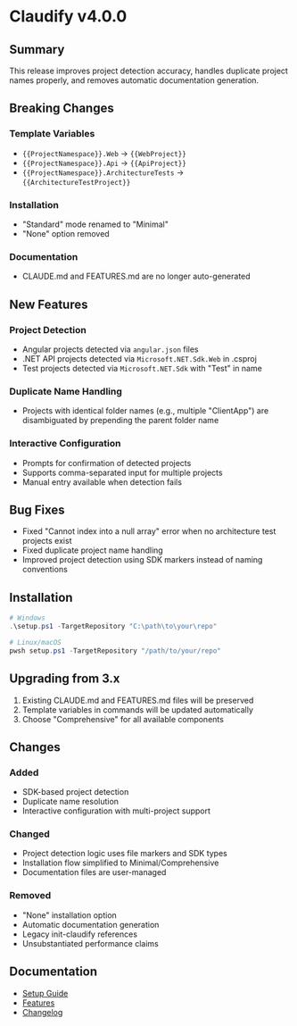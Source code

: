 # Claudify v4.0.0

## Summary

This release improves project detection accuracy, handles duplicate project names properly, and removes automatic documentation generation.

## Breaking Changes

### Template Variables
- `{{ProjectNamespace}}.Web` → `{{WebProject}}`
- `{{ProjectNamespace}}.Api` → `{{ApiProject}}`  
- `{{ProjectNamespace}}.ArchitectureTests` → `{{ArchitectureTestProject}}`

### Installation
- "Standard" mode renamed to "Minimal"
- "None" option removed

### Documentation
- CLAUDE.md and FEATURES.md are no longer auto-generated

## New Features

### Project Detection
- Angular projects detected via `angular.json` files
- .NET API projects detected via `Microsoft.NET.Sdk.Web` in .csproj
- Test projects detected via `Microsoft.NET.Sdk` with "Test" in name

### Duplicate Name Handling
- Projects with identical folder names (e.g., multiple "ClientApp") are disambiguated by prepending the parent folder name

### Interactive Configuration
- Prompts for confirmation of detected projects
- Supports comma-separated input for multiple projects
- Manual entry available when detection fails

## Bug Fixes

- Fixed "Cannot index into a null array" error when no architecture test projects exist
- Fixed duplicate project name handling
- Improved project detection using SDK markers instead of naming conventions

## Installation

```powershell
# Windows
.\setup.ps1 -TargetRepository "C:\path\to\your\repo"

# Linux/macOS
pwsh setup.ps1 -TargetRepository "/path/to/your/repo"
```

## Upgrading from 3.x

1. Existing CLAUDE.md and FEATURES.md files will be preserved
2. Template variables in commands will be updated automatically
3. Choose "Comprehensive" for all available components

## Changes

### Added
- SDK-based project detection
- Duplicate name resolution
- Interactive configuration with multi-project support

### Changed
- Project detection logic uses file markers and SDK types
- Installation flow simplified to Minimal/Comprehensive
- Documentation files are user-managed

### Removed
- "None" installation option
- Automatic documentation generation
- Legacy init-claudify references
- Unsubstantiated performance claims

## Documentation

- [Setup Guide](SETUP-GUIDE.md)
- [Features](FEATURES.md)
- [Changelog](CHANGELOG.md)